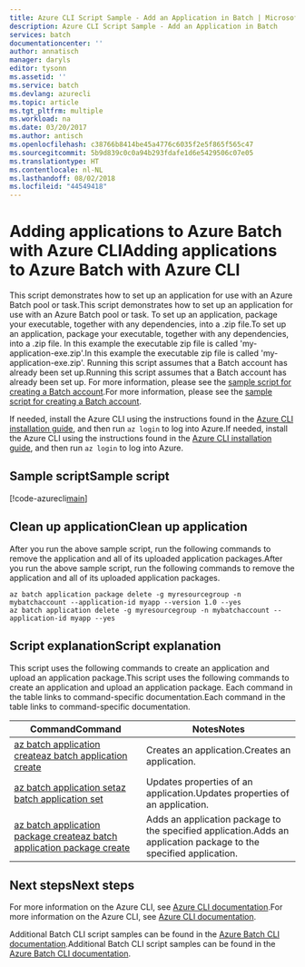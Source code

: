 ```yaml
---
title: Azure CLI Script Sample - Add an Application in Batch | Microsoft Docs
description: Azure CLI Script Sample - Add an Application in Batch
services: batch
documentationcenter: ''
author: annatisch
manager: daryls
editor: tysonn
ms.assetid: ''
ms.service: batch
ms.devlang: azurecli
ms.topic: article
ms.tgt_pltfrm: multiple
ms.workload: na
ms.date: 03/20/2017
ms.author: antisch
ms.openlocfilehash: c38766b8414be45a4776c6035f2e5f865f565c47
ms.sourcegitcommit: 5b9d839c0c0a94b293fdafe1d6e5429506c07e05
ms.translationtype: HT
ms.contentlocale: nl-NL
ms.lasthandoff: 08/02/2018
ms.locfileid: "44549418"
---
```

# <a name="adding-applications-to-azure-batch-with-azure-cli"></a><span data-ttu-id="2b051-103">Adding applications to Azure Batch with Azure CLI</span><span class="sxs-lookup"><span data-stu-id="2b051-103">Adding applications to Azure Batch with Azure CLI</span></span>

<span data-ttu-id="2b051-104">This script demonstrates how to set up an application for use with an Azure Batch pool or task.</span><span class="sxs-lookup"><span data-stu-id="2b051-104">This script demonstrates how to set up an application for use with an Azure Batch pool or task.</span></span> <span data-ttu-id="2b051-105">To set up an application, package your executable, together with any dependencies, into a .zip file.</span><span class="sxs-lookup"><span data-stu-id="2b051-105">To set up an application, package your executable, together with any dependencies, into a .zip file.</span></span> <span data-ttu-id="2b051-106">In this example the executable zip file is called 'my-application-exe.zip'.</span><span class="sxs-lookup"><span data-stu-id="2b051-106">In this example the executable zip file is called 'my-application-exe.zip'.</span></span>
<span data-ttu-id="2b051-107">Running this script assumes that a Batch account has already been set up.</span><span class="sxs-lookup"><span data-stu-id="2b051-107">Running this script assumes that a Batch account has already been set up.</span></span> <span data-ttu-id="2b051-108">For more information, please see the [sample script for creating a Batch account](./batch-cli-sample-create-account.md).</span><span class="sxs-lookup"><span data-stu-id="2b051-108">For more information, please see the [sample script for creating a Batch account](./batch-cli-sample-create-account.md).</span></span>

<span data-ttu-id="2b051-109">If needed, install the Azure CLI using the instructions found in the [Azure CLI installation guide](https://docs.microsoft.com/cli/azure/install-azure-cli), and then run `az login` to log into Azure.</span><span class="sxs-lookup"><span data-stu-id="2b051-109">If needed, install the Azure CLI using the instructions found in the [Azure CLI installation guide](https://docs.microsoft.com/cli/azure/install-azure-cli), and then run `az login` to log into Azure.</span></span>

## <a name="sample-script"></a><span data-ttu-id="2b051-110">Sample script</span><span class="sxs-lookup"><span data-stu-id="2b051-110">Sample script</span></span>

[!code-azurecli[main](../../../cli_scripts/batch/add-application/add-application.sh "Add Application")]

## <a name="clean-up-application"></a><span data-ttu-id="2b051-111">Clean up application</span><span class="sxs-lookup"><span data-stu-id="2b051-111">Clean up application</span></span>

<span data-ttu-id="2b051-112">After you run the above sample script, run the following commands to remove the application and all of its uploaded application packages.</span><span class="sxs-lookup"><span data-stu-id="2b051-112">After you run the above sample script, run the following commands to remove the application and all of its uploaded application packages.</span></span>

```azurecli
az batch application package delete -g myresourcegroup -n mybatchaccount --application-id myapp --version 1.0 --yes
az batch application delete -g myresourcegroup -n mybatchaccount --application-id myapp --yes
```

## <a name="script-explanation"></a><span data-ttu-id="2b051-113">Script explanation</span><span class="sxs-lookup"><span data-stu-id="2b051-113">Script explanation</span></span>

<span data-ttu-id="2b051-114">This script uses the following commands to create an application and upload an application package.</span><span class="sxs-lookup"><span data-stu-id="2b051-114">This script uses the following commands to create an application and upload an application package.</span></span>
<span data-ttu-id="2b051-115">Each command in the table links to command-specific documentation.</span><span class="sxs-lookup"><span data-stu-id="2b051-115">Each command in the table links to command-specific documentation.</span></span>

| <span data-ttu-id="2b051-116">Command</span><span class="sxs-lookup"><span data-stu-id="2b051-116">Command</span></span> | <span data-ttu-id="2b051-117">Notes</span><span class="sxs-lookup"><span data-stu-id="2b051-117">Notes</span></span> |
|---|---|
| [<span data-ttu-id="2b051-118">az batch application create</span><span class="sxs-lookup"><span data-stu-id="2b051-118">az batch application create</span></span>](https://docs.microsoft.com/cli/azure/batch/application#create) | <span data-ttu-id="2b051-119">Creates an application.</span><span class="sxs-lookup"><span data-stu-id="2b051-119">Creates an application.</span></span>  |
| [<span data-ttu-id="2b051-120">az batch application set</span><span class="sxs-lookup"><span data-stu-id="2b051-120">az batch application set</span></span>](https://docs.microsoft.com/cli/azure/batch/application#set) | <span data-ttu-id="2b051-121">Updates properties of an application.</span><span class="sxs-lookup"><span data-stu-id="2b051-121">Updates properties of an application.</span></span>  |
| [<span data-ttu-id="2b051-122">az batch application package create</span><span class="sxs-lookup"><span data-stu-id="2b051-122">az batch application package create</span></span>](https://docs.microsoft.com/cli/azure/batch/application/package#create) | <span data-ttu-id="2b051-123">Adds an application package to the specified application.</span><span class="sxs-lookup"><span data-stu-id="2b051-123">Adds an application package to the specified application.</span></span>  |

## <a name="next-steps"></a><span data-ttu-id="2b051-124">Next steps</span><span class="sxs-lookup"><span data-stu-id="2b051-124">Next steps</span></span>

<span data-ttu-id="2b051-125">For more information on the Azure CLI, see [Azure CLI documentation](https://docs.microsoft.com/cli/azure/overview).</span><span class="sxs-lookup"><span data-stu-id="2b051-125">For more information on the Azure CLI, see [Azure CLI documentation](https://docs.microsoft.com/cli/azure/overview).</span></span>

<span data-ttu-id="2b051-126">Additional Batch CLI script samples can be found in the [Azure Batch CLI documentation](../batch-cli-samples.md).</span><span class="sxs-lookup"><span data-stu-id="2b051-126">Additional Batch CLI script samples can be found in the [Azure Batch CLI documentation](../batch-cli-samples.md).</span></span>
